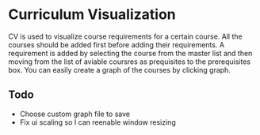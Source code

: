 # Curriculum Visualization

CV is used to visualize course requirements for a certain course. All the courses should be added first before adding their requirements. 
A requirement is added by selecting the course from the master list and then moving from the list of aviable coursres as prequisites to the prerequisites box. You can easily create a graph of the courses by clicking graph.

## Todo
* Choose custom graph file to save
* Fix ui scaling so I can reenable window resizing
